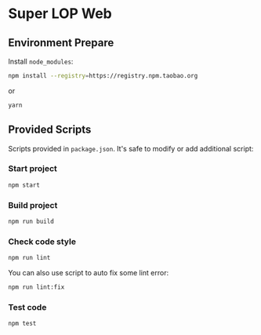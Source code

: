 # Super LOP Web



## Environment Prepare

Install `node_modules`:

```bash
npm install --registry=https://registry.npm.taobao.org
```

or

```bash
yarn
```

## Provided Scripts



Scripts provided in `package.json`. It's safe to modify or add additional script:

### Start project

```bash
npm start
```

### Build project

```bash
npm run build
```

### Check code style

```bash
npm run lint
```

You can also use script to auto fix some lint error:

```bash
npm run lint:fix
```

### Test code

```bash
npm test
```


